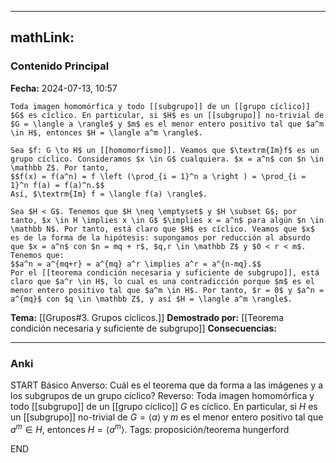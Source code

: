 
---
mathLink:
---
### Contenido Principal

**Fecha:** 2024-07-13, 10:57

```ad-theorem
Toda imagen homomórfica y todo [[subgrupo]] de un [[grupo cíclico]] $G$ es cíclico. En particular, si $H$ es un [[subgrupo]] no-trivial de $G = \langle a \rangle$ y $m$ es el menor entero positivo tal que $a^m \in H$, entonces $H = \langle a^m \rangle$.
```

```ad-proof
Sea $f: G \to H$ un [[homomorfismo]]. Veamos que $\textrm{Im}f$ es un grupo cíclico. Consideramos $x \in G$ cualquiera. $x = a^n$ con $n \in \mathbb Z$. Por tanto,
$$f(x) = f(a^n) = f \left (\prod_{i = 1}^n a \right ) = \prod_{i = 1}^n f(a) = f(a)^n.$$
Así, $\textrm{Im} f = \langle f(a) \rangle$.

Sea $H < G$. Tenemos que $H \neq \emptyset$ y $H \subset G$; por tanto, $x \in H \implies x \in G$ $\implies x = a^n$ para algún $n \in \mathbb N$. Por tanto, está claro que $H$ es cíclico. Veamos que $x$ es de la forma de la hipótesis: supongamos por reducción al absurdo que $x = a^n$ con $n = mq + r$, $q,r \in \mathbb Z$ y $0 < r < m$. Tenemos que:
$$a^n = a^{mq+r} = a^{mq} a^r \implies a^r = a^{n-mq}.$$
Por el [[teorema condición necesaria y suficiente de subgrupo]], está claro que $a^r \in H$, lo cual es una contradicción porque $m$ es el menor entero positivo tal que $a^m \in H$. Por tanto, $r = 0$ y $a^n = a^{mq}$ con $q \in \mathbb Z$, y así $H = \langle a^m \rangle$.
```


**Tema:** [[Grupos#3. Grupos cíclicos.]]
**Demostrado por:** [[Teorema condición necesaria y suficiente de subgrupo]]
**Consecuencias:**

---
### Anki

START
Básico
Anverso: Cuál es el teorema que da forma a las imágenes y a los subgrupos de un grupo cíclico?
Reverso: Toda imagen homomórfica y todo [[subgrupo]] de un [[grupo cíclico]] $G$ es cíclico. En particular, si $H$ es un [[subgrupo]] no-trivial de $G = \langle a \rangle$ y $m$ es el menor entero positivo tal que $a^m \in H$, entonces $H = \langle a^m \rangle$.
Tags: proposición/teorema hungerford
<!--ID: 1721211802888-->
END


